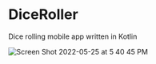 # DiceRoller
Dice rolling mobile app written in Kotlin


![Screen Shot 2022-05-25 at 5 40 45 PM](https://user-images.githubusercontent.com/25288903/170371984-fe72f3a1-4f61-4d2f-8ac7-c9eae7a6b919.png)
